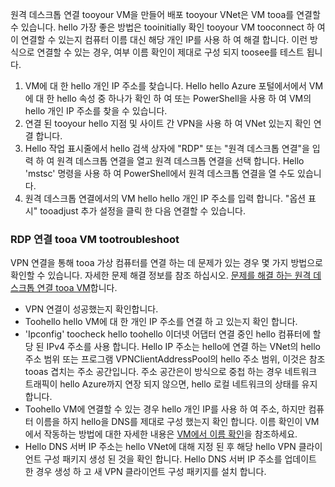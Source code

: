 원격 데스크톱 연결 tooyour VM을 만들어 배포 tooyour VNet은 VM tooa를 연결할 수 있습니다. hello 가장 좋은 방법은 tooinitially 확인 tooyour VM tooconnect 하 여이 연결할 수 있는지 컴퓨터 이름 대신 해당 개인 IP를 사용 하 여 해결 합니다. 이런 방식으로 연결할 수 있는 경우, 여부 이름 확인이 제대로 구성 되지 toosee를 테스트 됩니다. 

1. VM에 대 한 hello 개인 IP 주소를 찾습니다. Hello hello Azure 포털에서에서 VM에 대 한 hello 속성 중 하나가 확인 하 여 또는 PowerShell을 사용 하 여 VM의 hello 개인 IP 주소를 찾을 수 있습니다.
2. 연결 된 tooyour hello 지점 및 사이트 간 VPN을 사용 하 여 VNet 있는지 확인 연결 합니다. 
3. Hello 작업 표시줄에서 hello 검색 상자에 "RDP" 또는 "원격 데스크톱 연결"을 입력 하 여 원격 데스크톱 연결을 열고 원격 데스크톱 연결을 선택 합니다. Hello 'mstsc' 명령을 사용 하 여 PowerShell에서 원격 데스크톱 연결을 열 수도 있습니다. 
3. 원격 데스크톱 연결에서의 VM hello hello 개인 IP 주소를 입력 합니다. "옵션 표시" tooadjust 추가 설정을 클릭 한 다음 연결할 수 있습니다.

### <a name="tootroubleshoot-an-rdp-connection-tooa-vm"></a>RDP 연결 tooa VM tootroubleshoot

VPN 연결을 통해 tooa 가상 컴퓨터를 연결 하는 데 문제가 있는 경우 몇 가지 방법으로 확인할 수 있습니다. 자세한 문제 해결 정보를 참조 하십시오. [문제를 해결 하는 원격 데스크톱 연결 tooa VM](../articles/virtual-machines/windows/troubleshoot-rdp-connection.md)합니다.

- VPN 연결이 성공했는지 확인합니다.
- Toohello hello VM에 대 한 개인 IP 주소를 연결 하 고 있는지 확인 합니다.
- 'Ipconfig' toocheck hello toohello 이더넷 어댑터 연결 중인 hello 컴퓨터에 할당 된 IPv4 주소를 사용 합니다. Hello IP 주소는 hello에 연결 하는 VNet의 hello 주소 범위 또는 프로그램 VPNClientAddressPool의 hello 주소 범위, 이것은 참조 tooas 겹치는 주소 공간입니다. 주소 공간은이 방식으로 중첩 하는 경우 네트워크 트래픽이 hello Azure까지 연장 되지 않으면, hello 로컬 네트워크의 상태를 유지 합니다.
- Toohello VM에 연결할 수 있는 경우 hello 개인 IP를 사용 하 여 주소, 하지만 컴퓨터 이름을 하지 hello을 DNS를 제대로 구성 했는지 확인 합니다. 이름 확인이 VM에서 작동하는 방법에 대한 자세한 내용은 [VM에서 이름 확인](../articles/virtual-network/virtual-networks-name-resolution-for-vms-and-role-instances.md)을 참조하세요.
- Hello DNS 서버 IP 주소는 hello VNet에 대해 지정 된 후 해당 hello VPN 클라이언트 구성 패키지 생성 된 것을 확인 합니다. Hello DNS 서버 IP 주소를 업데이트 한 경우 생성 하 고 새 VPN 클라이언트 구성 패키지를 설치 합니다.
